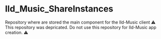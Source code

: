 # Ild_Music_ShareInstances
Repository where are stored the main component for the Ild-Music client
⚠️ This repository was depricated. Do not use this repository for Ild-Music app creation. ⚠️
